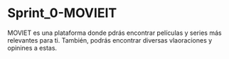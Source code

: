# Sprint_0-MOVIEIT

MOVIET es una plataforma donde pdrás encontrar películas y series más relevantes para ti. También, podrás encontrar diversas vlaoraciones y opinines a estas.

